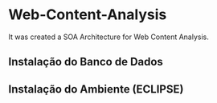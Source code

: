 # Web-Content-Analysis
It was created a SOA Architecture  for   Web Content Analysis. 

## Instalação do Banco de Dados 

## Instalação do Ambiente (ECLIPSE)
